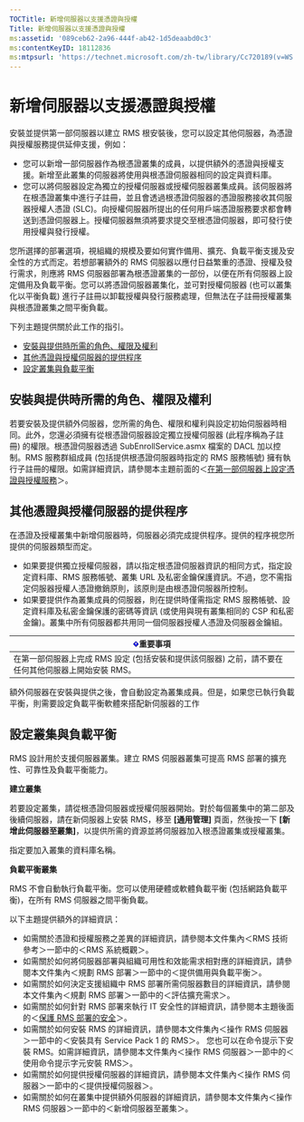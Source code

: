 ```yaml
---
TOCTitle: 新增伺服器以支援憑證與授權
Title: 新增伺服器以支援憑證與授權
ms:assetid: '089ceb62-2a96-444f-ab42-1d5deaabd0c3'
ms:contentKeyID: 18112836
ms:mtpsurl: 'https://technet.microsoft.com/zh-tw/library/Cc720189(v=WS.10)'
---
```


新增伺服器以支援憑證與授權
==========================

安裝並提供第一部伺服器以建立 RMS 根安裝後，您可以設定其他伺服器，為憑證與授權服務提供延伸支援，例如：

-   您可以新增一部伺服器作為根憑證叢集的成員，以提供額外的憑證與授權支援。新增至此叢集的伺服器將使用與根憑證伺服器相同的設定與資料庫。
-   您可以將伺服器設定為獨立的授權伺服器或授權伺服器叢集成員。該伺服器將在根憑證叢集中進行子註冊，並且會透過根憑證伺服器的憑證服務接收其伺服器授權人憑證 (SLC)。向授權伺服器所提出的任何用戶端憑證服務要求都會轉送到憑證伺服器上。授權伺服器無須將要求提交至根憑證伺服器，即可發行使用授權與發行授權。

您所選擇的部署選項，視組織的規模及要如何實作備用、擴充、負載平衡支援及安全性的方式而定。若想部署額外的 RMS 伺服器以應付日益繁重的憑證、授權及發行需求，則應將 RMS 伺服器部署為根憑證叢集的一部份，以便在所有伺服器上設定備用及負載平衡。您可以將憑證伺服器叢集化，並可對授權伺服器 (也可以叢集化以平衡負載) 進行子註冊以卸載授權與發行服務處理，但無法在子註冊授權叢集與根憑證叢集之間平衡負載。

下列主題提供關於此工作的指引。

-   [安裝與提供時所需的角色、權限及權利](#bkmk_1)
-   [其他憑證與授權伺服器的提供程序](#bkmk_2)
-   [設定叢集與負載平衡](#bkmk_3)

<span id="BKMK_1"></span>
安裝與提供時所需的角色、權限及權利
----------------------------------

若要安裝及提供額外伺服器，您所需的角色、權限和權利與設定初始伺服器時相同。此外，您還必須擁有從根憑證伺服器設定獨立授權伺服器 (此程序稱為子註冊) 的權限。根憑證伺服器透過 SubEnrollService.asmx 檔案的 DACL 加以控制。RMS 服務群組成員 (包括提供根憑證伺服器時指定的 RMS 服務帳號) 擁有執行子註冊的權限。如需詳細資訊，請參閱本主題前面的＜[在第一部伺服器上設定憑證與授權服務](https://technet.microsoft.com/cce29a2f-984f-48ed-9187-0eb68286ec5b)＞。

<span id="BKMK_2"></span>
其他憑證與授權伺服器的提供程序
------------------------------

在憑證及授權叢集中新增伺服器時，伺服器必須完成提供程序。提供的程序視您所提供的伺服器類型而定。

-   如果要提供獨立授權伺服器，請以指定根憑證伺服器資訊的相同方式，指定設定資料庫、RMS 服務帳號、叢集 URL 及私密金鑰保護資訊。不過，您不需指定伺服器授權人憑證撤銷原則，該原則是由根憑證伺服器所控制。
-   如果要提供作為叢集成員的伺服器，則在提供時僅需指定 RMS 服務帳號、設定資料庫及私密金鑰保護的密碼等資訊 (或使用與現有叢集相同的 CSP 和私密金鑰)。叢集中所有伺服器都共用同一個伺服器授權人憑證及伺服器金鑰組。

| ![](images/Cc720189.Important(WS.10).gif)重要事項                      |
|-----------------------------------------------------------------------------------------------------|
| 在第一部伺服器上完成 RMS 設定 (包括安裝和提供該伺服器) 之前，請不要在任何其他伺服器上開始安裝 RMS。 |

額外伺服器在安裝與提供之後，會自動設定為叢集成員。但是，如果您已執行負載平衡，則需要設定負載平衡軟體來搭配新伺服器的工作

<span id="BKMK_3"></span>
設定叢集與負載平衡
------------------

RMS 設計用於支援伺服器叢集。建立 RMS 伺服器叢集可提高 RMS 部署的擴充性、可靠性及負載平衡能力。

**建立叢集**

若要設定叢集，請從根憑證伺服器或授權伺服器開始。對於每個叢集中的第二部及後續伺服器，請在新伺服器上安裝 RMS，移至 **\[通用管理\]** 頁面，然後按一下 **\[新增此伺服器至叢集\]**，以提供所需的資源並將伺服器加入根憑證叢集或授權叢集。

指定要加入叢集的資料庫名稱。

**負載平衡叢集**

RMS 不會自動執行負載平衡。您可以使用硬體或軟體負載平衡 (包括網路負載平衡)，在所有 RMS 伺服器之間平衡負載。

以下主題提供額外的詳細資訊：

-   如需關於憑證和授權服務之差異的詳細資訊，請參閱本文件集內＜RMS 技術參考＞一節中的＜RMS 系統概觀＞。
-   如需關於如何將伺服器部署與組織可用性和效能需求相對應的詳細資訊，請參閱本文件集內＜規劃 RMS 部署＞一節中的＜提供備用與負載平衡＞。
-   如需關於如何決定支援組織中 RMS 部署所需伺服器數目的詳細資訊，請參閱本文件集內＜規劃 RMS 部署＞一節中的＜評估擴充需求＞。
-   如需關於如何針對 RMS 部署來執行 IT 安全性的詳細資訊，請參閱本主題後面的＜[保護 RMS 部署的安全](https://technet.microsoft.com/6de8b636-a824-4844-aefc-f26347abfc14)＞。
-   如需關於如何安裝 RMS 的詳細資訊，請參閱本文件集內＜操作 RMS 伺服器＞一節中的＜安裝具有 Service Pack 1 的 RMS＞。
    您也可以在命令提示下安裝 RMS。如需詳細資訊，請參閱本文件集內＜操作 RMS 伺服器＞一節中的＜使用命令提示字元安裝 RMS＞。
-   如需關於如何提供授權伺服器的詳細資訊，請參閱本文件集內＜操作 RMS 伺服器＞一節中的＜提供授權伺服器＞。
-   如需關於如何在叢集中提供額外伺服器的詳細資訊，請參閱本文件集內＜操作 RMS 伺服器＞一節中的＜新增伺服器至叢集＞。
